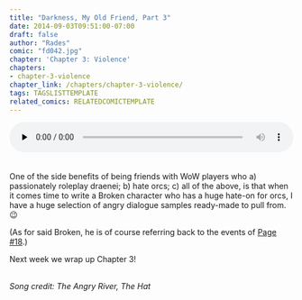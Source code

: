 ```yaml
---
title: "Darkness, My Old Friend, Part 3"
date: 2014-09-03T09:51:00-07:00
draft: false
author: "Rades"
comic: "fd042.jpg"
chapter: 'Chapter 3: Violence'
chapters:
- chapter-3-violence
chapter_link: /chapters/chapter-3-violence/
tags: TAGSLISTTEMPLATE
related_comics: RELATEDCOMICTEMPLATE
---
```


<!--[if lt IE 9]><script>document.createElement('audio');</script><![endif]-->
<audio class="wp-audio-shortcode" id="audio-2018-1" preload="none" style="width: 100%;" controls="controls"><source type="audio/mpeg" src="/media/042_angryriver.mp3?_=1"><a href="/media/042_angryriver.mp3">/media/042_angryriver.mp3</a></audio><br>
<br><br>
One of the side benefits of being friends with WoW players who a) passionately roleplay draenei; b) hate orcs; c) all of the above, is that when it comes time to write a Broken character who has a huge hate-on for orcs, I have a huge selection of angry dialogue samples ready-made to pull from.  😉


(As for said Broken, he is of course referring back to the events of <a href="/comic/random-encounter/">Page #18</a>.)


Next week we wrap up Chapter 3! 


<br>*Song credit: The Angry River, The Hat*

